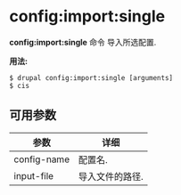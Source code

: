 # config:import:single
**config:import:single** 命令 导入所选配置.

**用法:**
```
$ drupal config:import:single [arguments] 
$ cis  
```

## 可用参数
参数 | 详细
---------|-------------
config-name | 配置名.
input-file | 导入文件的路径.
